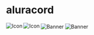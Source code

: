# aluracord

  <img id="icon" align="left" alt="Icon" src="https://i.ibb.co/MMPZC4Z/image.png">
  <img id="icon" align="left" alt="Icon" src="https://i.ibb.co/MMPZC4Z/image.png">
  
  <img height="auto" align="center" id="banner" alt="Banner" src="https://i.ibb.co/Sr4PDRs/image.png" >
  <img height="auto" align="center" id="banner" alt="Banner" src="https://i.ibb.co/BsMhNxd/image.png" >
